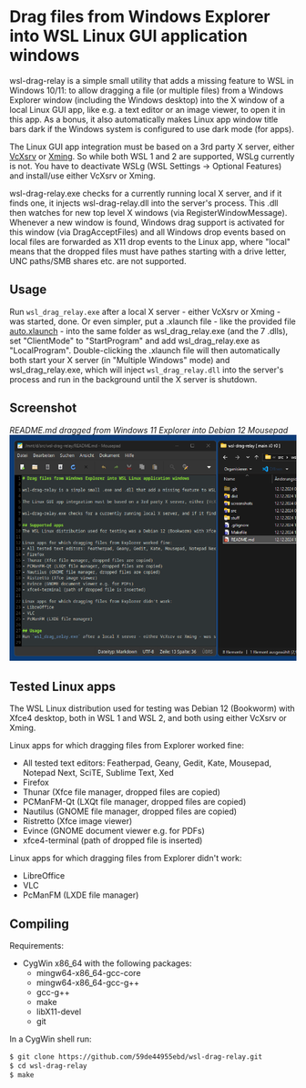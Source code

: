# Drag files from Windows Explorer into WSL Linux GUI application windows

wsl-drag-relay is a simple small utility that adds a missing feature to WSL in Windows 10/11: to allow dragging a file (or multiple files) from a Windows Explorer window (including the Windows desktop) into the X window of a local Linux GUI app, like e.g. a text editor or an image viewer, to open it in this app. As a bonus, it also automatically makes Linux app window title bars dark if the Windows system is configured to use dark mode (for apps).

The Linux GUI app integration must be based on a 3rd party X server, either [VcXsrv](https://sourceforge.net/projects/vcxsrv/) or [Xming](http://www.straightrunning.com/XmingNotes/). So while both WSL 1 and 2 are supported, WSLg currently is not. You have to deactivate WSLg (WSL Settings -> Optional Features) and install/use either VcXsrv or Xming.

wsl-drag-relay.exe checks for a currently running local X server, and if it finds one, it injects wsl-drag-relay.dll into the server's process. This .dll then watches for new top level X windows (via RegisterWindowMessage). Whenever a new window is found, Windows drag support is activated for this window (via DragAcceptFiles) and all Windows drop events based on local files are forwarded as X11 drop events to the Linux app, where "local" means that the dropped files must have pathes starting with a drive letter, UNC paths/SMB shares etc. are not supported.

## Usage
Run `wsl_drag_relay.exe` after a local X server - either VcXsrv or Xming - was started, done. Or even simpler, put a .xlaunch file - like the provided file [auto.xlaunch](dist/auto.xlaunch) - into the same folder as wsl_drag_relay.exe (and the 7 .dlls), set "ClientMode" to "StartProgram" and add wsl_drag_relay.exe as "LocalProgram". Double-clicking the .xlaunch file will then automatically both start your X server (in "Multiple Windows" mode) and wsl_drag_relay.exe, which will inject `wsl_drag_relay.dll` into the server's process and run in the background until the X server is shutdown.

## Screenshot

*README.md dragged from Windows 11 Explorer into Debian 12 Mousepad*  
![EREADME.md dragged from Windows 11 Explorer into Debian 12 Mousepad](screenshots/mousepad.png)

## Tested Linux apps
The WSL Linux distribution used for testing was Debian 12 (Bookworm) with Xfce4 desktop, both in WSL 1 and WSL 2, and both using either VcXsrv or Xming.

Linux apps for which dragging files from Explorer worked fine:
- All tested text editors: Featherpad, Geany, Gedit, Kate, Mousepad, Notepad Next, SciTE, Sublime Text, Xed
- Firefox
- Thunar (Xfce file manager, dropped files are copied)
- PCManFM-Qt (LXQt file manager, dropped files are copied)
- Nautilus (GNOME file manager, dropped files are copied)
- Ristretto (Xfce image viewer)
- Evince (GNOME document viewer e.g. for PDFs)
- xfce4-terminal (path of dropped file is inserted)

Linux apps for which dragging files from Explorer didn't work:
- LibreOffice
- VLC
- PcManFM (LXDE file manager)

## Compiling
Requirements:
- CygWin x86_64 with the following packages:
    - mingw64-x86_64-gcc-core
    - mingw64-x86_64-gcc-g++
    - gcc-g++
    - make
    - libX11-devel
    - git

In a CygWin shell run:
```
$ git clone https://github.com/59de44955ebd/wsl-drag-relay.git
$ cd wsl-drag-relay
$ make
```